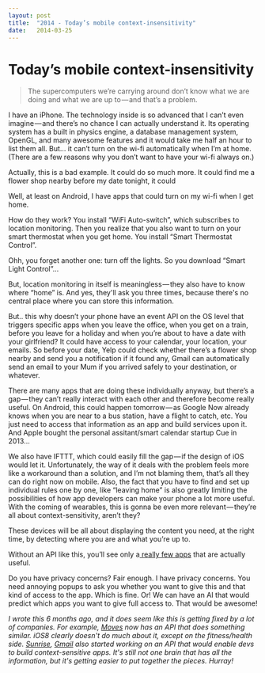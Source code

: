 ```yaml
---
layout: post
title:  "2014 - Today’s mobile context-insensitivity"
date:   2014-03-25
---
```


# Today’s mobile context-insensitivity

> The supercomputers we’re carrying around don’t know what we are doing and what we are up to — and that’s a problem. 


I have an iPhone.
The technology inside is so advanced that I can’t even imagine — and there’s no chance I can actually understand it.
Its operating system has a built in physics engine, a database management system, OpenGL, and many awesome features and it would take me half an hour to list them all.
But… it can’t turn on the wi-fi automatically when I’m at home.
(There are a few reasons why you don’t want to have your wi-fi always on.)

Actually, this is a bad example. It could do so much more.
It could find me a flower shop nearby before my date tonight, it could 

Well, at least on Android, I have apps that could turn on my wi-fi when I get home.

How do they work?
You install “WiFi Auto-switch”, which subscribes to location monitoring.
Then you realize that you also want to turn on your smart thermostat when you get home. You install “Smart Thermostat Control”.

Ohh, you forget another one: turn off the lights. So you download “Smart Light Control”…

But, location monitoring in itself is meaningless — they also have to know where “home” is.
And yes, they'll ask you three times, because there's no central place where you can store this information.

But.. this why doesn’t your phone have an event API on the OS level that triggers specific apps when you leave the office, when you get on a train, before you leave for a holiday and when you’re about to have a date with your girlfriend? It could have access to your calendar, your location, your emails. So before your date, Yelp could check whether there’s a flower shop nearby and send you a notification if it found any, Gmail can automatically send an email to your Mum if you arrived safely to your destination, or whatever.

There are many apps that are doing these individually anyway, but there’s a gap — they can’t really interact with each other and therefore become really useful.
On Android, this could happen tomorrow — as Google Now already knows when you are near to a bus station, have a flight to catch, etc. You just need to access that information as an app and build services upon it. And Apple bought the personal assitant/smart calendar startup Cue in 2013...

We also have IFTTT, which could easily fill the gap — if the design of iOS would let it. Unfortunately, the way of it deals with the problem feels more like a workaround than a solution, and I’m not blaming them, that’s all they can do right now on mobile. Also, the fact that you have to find and set up individual rules one by one, like “leaving home” is also greatly limiting the possibilities of how app developers can make your phone a lot more useful.
With the coming of wearables, this is gonna be even more relevant — they’re all about context-sensitivity, aren’t they?

These devices will be all about displaying the content you need, at the right time, by detecting where you are and what you’re up to.

Without an API like this, you’ll see only a[ really few apps](http://recode.net/2014/03/17/three-ways-to-maximize-your-possibly-disappointing-wearables/) that are actually useful. 

Do you have privacy concerns? Fair enough. I have privacy concerns. You need annoying popups to ask you whether you want to give this and that kind of access to the app. Which is fine.
Or! We can have an AI that would predict which apps you want to give full access to. That would be awesome!

*I wrote this 6 months ago, and it does seem like this is getting fixed by a lot of companies. For example, [Moves](https://dev.moves-app.com/) now has an API that does something similar. iOS8 clearly doesn't do much about it, except on the fitness/health side. [Sunrise](https://dev.moves-app.com/), [Gmail](https://developers.google.com/gmail/api/) also started working on an API that would enable devs to build context-sensitive apps. It's still not one brain that has all the information, but it's getting easier to put together the pieces. Hurray!*
